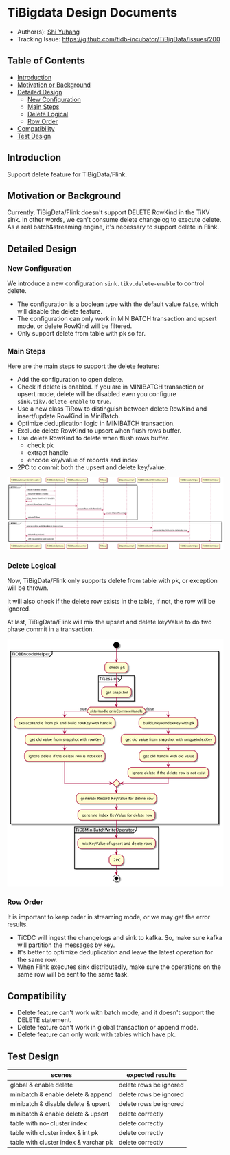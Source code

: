 # TiBigdata Design Documents

- Author(s): [Shi Yuhang](http://github.com/shiyuhang0)
- Tracking Issue: https://github.com/tidb-incubator/TiBigData/issues/200

## Table of Contents

* [Introduction](#introduction)
* [Motivation or Background](#motivation-or-background)
* [Detailed Design](#detailed-design)
  * [New Configuration](#new-configuration)
  * [Main Steps](#mian-steps)
  * [Delete Logical](#delete-logical)
  * [Row Order](#row-order)
* [Compatibility](#compatibility)
* [Test Design](#test-design)

## Introduction

Support delete feature for TiBigData/Flink.

## Motivation or Background

Currently, TiBigData/Flink doesn't support DELETE RowKind in the TiKV sink. In other words, we can't consume delete changelog to execute delete.
As a real batch&streaming engine, it's necessary to support delete in Flink.

## Detailed Design

### New Configuration
We introduce a new configuration `sink.tikv.delete-enable` to control delete.
- The configuration is a boolean type with the default value `false`, which will disable the delete feature.
- The configuration can only work in MINIBATCH transaction and upsert mode, or delete RowKind will be filtered.
- Only support delete from table with pk so far.

### Main Steps
Here are the main steps to support the delete feature:
- Add the configuration to open delete.
- Check if delete is enabled. If you are in MINIBATCH transaction or upsert mode, delete will be disabled even you configure `sink.tikv.delete-enable` to `true`.
- Use a new class TiRow to distinguish between delete RowKind and insert/update RowKind in MiniBatch.
- Optimize deduplication logic in MINIBATCH transaction.
- Exclude delete RowKind to upsert when flush rows buffer.
- Use delete RowKind to delete when flush rows buffer.
  - check pk
  - extract handle
  - encode key/value of records and index
- 2PC to commit both the upsert and delete key/value.

![image alt text](imgs/delete_feature/delete.png)

### Delete Logical
Now, TiBigData/Flink only supports delete from table with pk, or exception will be thrown.

It will also check if the delete row exists in the table, if not, the row will be ignored.

At last, TiBigData/Flink will mix the upsert and delete keyValue to do two phase commit in a transaction.

![image alt text](imgs/delete_feature/delete_logical.png)

### Row Order
It is important to keep order in streaming mode, or we may get the error results.
- TiCDC will ingest the changelogs and sink to kafka. So, make sure kafka will partition the messages by key.
- It's better to optimize deduplication and leave the latest operation for the same row.
- When Flink executes sink distributedly, make sure the operations on the same row will be sent to the same task.

## Compatibility
- Delete feature can't work with batch mode, and it doesn't support the DELETE statement.
- Delete feature can't work in global transaction or append mode.
- Delete feature can only work with tables which have pk.

## Test Design
| scenes                                | expected results       |
| ------------------------------------- | ---------------------- |
| global & enable delete                | delete rows be ignored |
| minibatch & enable delete & append    | delete rows be ignored |
| minibatch & disable delete & upsert   | delete rows be ignored |
| minibatch & enable delete & upsert    | delete correctly        |
| table with no-cluster index           | delete correctly        |
| table with cluster index & int pk     | delete correctly        |
| table with cluster index & varchar pk | delete correctly        |
